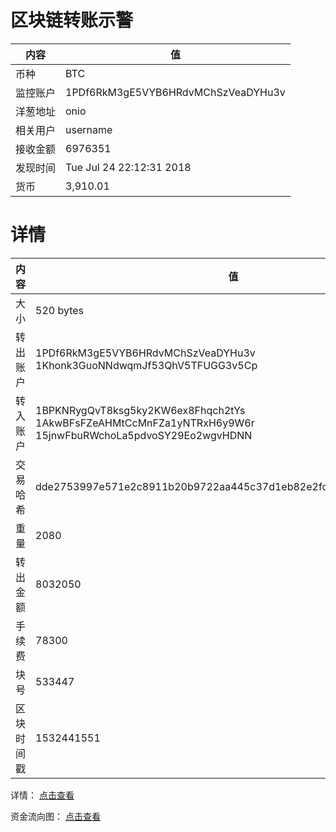 ﻿# 区块链转账示警
|内容|值|
| ----- | ---- |
| 币种 | BTC |
|监控账户 | 1PDf6RkM3gE5VYB6HRdvMChSzVeaDYHu3v |
 |洋葱地址 | onio | 
 |相关用户 | username | 
|接收金额 | 6976351 |
|发现时间 |Tue Jul 24 22:12:31 2018|
|货币 |3,910.01 |


# 详情
|内容|值|
| ---  |  ----- |
|大小   | 520 bytes |
|转出账户 |  1PDf6RkM3gE5VYB6HRdvMChSzVeaDYHu3v<br/>  1Khonk3GuoNNdwqmJf53QhV5TFUGG3v5Cp<br/>  |
|转入账户 |  1BPKNRygQvT8ksg5ky2KW6ex8Fhqch2tYs<br/>  1AkwBFsFZeAHMtCcMnFZa1yNTRxH6y9W6r<br/>  15jnwFbuRWchoLa5pdvoSY29Eo2wgvHDNN<br/>  |
|交易哈希 | dde2753997e571e2c8911b20b9722aa445c37d1eb82e2fc01fe2c473daa4480d |
|重量 | 2080 |
|转出金额 | 8032050 |
|手续费 | 78300 |
|块号 |533447|
|区块时间戳 | 1532441551 |


详情： [点击查看]( https://blockchain.info/tx/dde2753997e571e2c8911b20b9722aa445c37d1eb82e2fc01fe2c473daa4480d)

资金流向图： [点击查看](https://blockchain.info/tree/362373271)